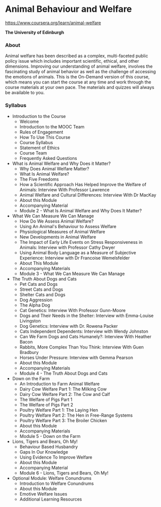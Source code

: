 # Animal Behaviour and Welfare

https://www.coursera.org/learn/animal-welfare

**The University of Edinburgh**

### About
Animal welfare has been described as a complex, multi-faceted public policy issue which includes important scientific, ethical, and other dimensions. Improving our understanding of  animal welfare, involves the fascinating study of animal behavior as well as the challenge of accessing the emotions of animals. This is the On-Demand version of this course, which means you can start the course at any time and work through the course materials at your own pace. The materials and quizzes will always be available to you. 

### Syllabus

- Introduction to the Course
  - Welcome
  - Introduction to the MOOC Team
  - Rules of Engagement
  - How To Use This Course
  - Course Syllabus
  - Statement of Ethics
  - Course Team
  - Frequently Asked Questions
- What is Animal Welfare and Why Does it Matter?
  - Why Does Animal Welfare Matter?
  - What Is Animal Welfare?
  - The Five Freedoms
  - How a Scientific Approach Has Helped Improve the Welfare of Animals: Interview With Professor Lawrence
  - Animal Welfare and Cultural Differences: Interview With Dr MacKay
  - About this Module
  - Accompanying Material
  - Module 2 - What Is Animal Welfare and Why Does It Matter?
- What We Can Measure We Can Manage
  - How Do We Assess Animal Welfare?
  - Using An Animal's Behaviour to Assess Welfare
  - Physiological Measures of Animal Welfare
  - New Developments in Animal Welfare
  - The Impact of Early Life Events on Stress Responsiveness in Animals: Interview with Professor Cathy Dwyer
  - Using Animal Body Language as a Measure of Subjective Experience: Interview with Dr Francoise Wemelsfelder
  - About This Module
  - Accompanying Materials
  - Module 3 - What We Can Measure We Can Manage
- The Truth About Dogs and Cats
  - Pet Cats and Dogs
  - Street Cats and Dogs
  - Shelter Cats and Dogs
  - Dog Aggression
  - The Alpha Dog
  - Cat Genetics: Interview With Professor Gunn-Moore
  - Dogs and Their Needs in the Shelter: Interview with Emma-Louise Livingston
  - Dog Genetics: Interview with Dr. Rowena Packer
  - Cats Independent Dependents: Interview with Wendy Johnston
  - Can We Farm Dogs and Cats Humanely?: Interview With Heather Bacon
  - Rabbits, More Complex Than You Think: Interview With Guen Bradbury
  - Horses Under Pressure: Interview with Gemma Pearson
  - About this Module
  - Accompanying Materials
  - Module 4 - The Truth About Dogs and Cats
- Down on the Farm
  - An Introduction to Farm Animal Welfare
  - Dairy Cow Welfare Part 1: The Milking Cow
  - Dairy Cow Welfare Part 2: The Cow and Calf
  - The Welfare of Pigs Part 1
  - The Welfare of Pigs Part 2
  - Poultry Welfare Part 1: The Laying Hen
  - Poultry Welfare Part 2: The Hen in Free-Range Systems
  - Poultry Welfare Part 3: The Broiler Chicken
  - About this Module
  - Accompanying Materials
  - Module 5 - Down on the Farm
- Lions, Tigers and Bears, Oh My!
  - Behaviour Based Husbandry
  - Gaps In Our Knowledge
  - Using Evidence To Improve Welfare
  - About this Module
  - Accompanying Material
  - Module 6 - Lions, Tigers and Bears, Oh My!
- Optional Module: Welfare Conundrums
  - Introduction to Welfare Conundrums
  - About this Module
  - Emotive Welfare Issues
  - Additional Learning Resources
